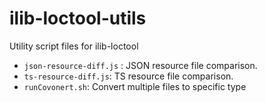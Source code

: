 # ilib-loctool-utils
Utility script files for ilib-loctool

* `json-resource-diff.js` : JSON resource file comparison.
* `ts-resource-diff.js`: TS resource file comparison.
* `runCovonert.sh`: Convert multiple files to specific type